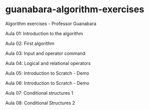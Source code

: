 # guanabara-algorithm-exercises

Algorithm exercises - Professor Guanabara

Aula 01: Introduction to the algorithm

Aula 02: First algorithm

Aula 03: Input and operator command

Aula 04: Logical and relational operators

Aula 05: Introduction to Scratch - Demo

Aula 06: Introduction to Scratch - Demo

Aula 07: Conditional structures 1 

Aula 08: Conditional Structures 2